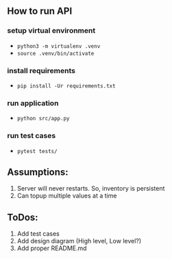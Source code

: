 ## How to run API
### setup virtual environment
- `python3 -m virtualenv .venv`
- `source .venv/bin/activate`

### install requirements
- `pip install -Ur requirements.txt`

### run application
- `python src/app.py`

### run test cases
- `pytest tests/`


## Assumptions:
1. Server will never restarts. So, inventory is persistent
2. Can topup multiple values at a time


## ToDos:
1. Add test cases
2. Add design diagram (High level, Low level?)
3. Add proper README.md
